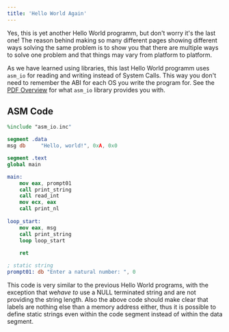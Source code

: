 ```yaml
---
title: 'Hello World Again'
---
```


Yes, this is yet another Hello World programm, but don't worry it's the last one! The reason behind making so many different pages showing different ways solving the same problem is to show you that there are multiple ways to solve one problem and that things may vary from platform to platform.

As we have learned using libraries, this last Hello World programm uses `asm_io` for reading and writing instead of System Calls. This way you don't need to remember the ABI for each OS you write the program for. See the [PDF Overview](https://srv2.mysnet.me/resources/nasm-asm_io-overview.pdf) for what `asm_io` library provides you with.


## ASM Code
```nasm
%include "asm_io.inc"

segment .data
msg db     "Hello, world!", 0xA, 0x0

segment .text
global main

main:
    mov eax, prompt01
    call print_string
    call read_int
    mov ecx, eax
    call print_nl
    
loop_start:
    mov eax, msg
    call print_string
    loop loop_start
    
    ret

; static string
prompt01: db "Enter a natural number: ", 0
```

This code is very similar to the previous Hello World programs, with the exception that we*have to* use a NULL terminated string and are not providing the string length. Also the above code should make clear that labels are nothing else than a memory address either, thus it is possible to define static strings even within the code segment instead of within the data segment.